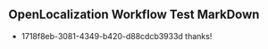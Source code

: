 ## OpenLocalization Workflow Test MarkDown
* 1718f8eb-3081-4349-b420-d88cdcb3933d thanks!

<!--HONumber=Aug16_HO1-->


